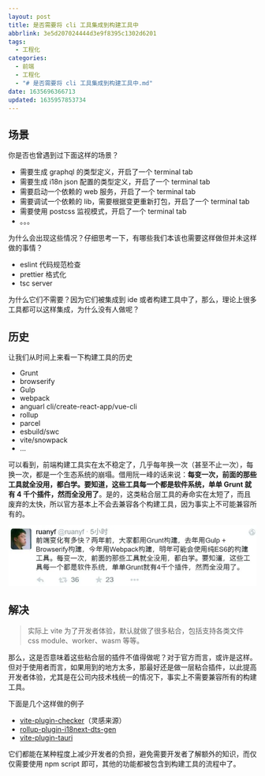 ```yaml
---
layout: post
title: 是否需要将 cli 工具集成到构建工具中
abbrlink: 3e5d207024444d3e9f8395c1302d6201
tags:
  - 工程化
categories:
  - 前端
  - 工程化
  - "# 是否需要将 cli 工具集成到构建工具中.md"
date: 1635696366713
updated: 1635957853734
---
```


## 场景

你是否也曾遇到过下面这样的场景？

- 需要生成 graphql 的类型定义，开启了一个 terminal tab
- 需要生成 i18n json 配置的类型定义，开启了一个 terminal tab
- 需要启动一个依赖的 web 服务，开启了一个 terminal tab
- 需要调试一个依赖的 lib，需要根据变更重新打包，开启了一个 terminal tab
- 需要使用 postcss 监视模式，开启了一个 terminal tab
- 。。。

为什么会出现这些情况？仔细思考一下，有哪些我们本该也需要这样做但并未这样做的事情？

- eslint 代码规范检查
- prettier 格式化
- tsc server

为什么它们不需要？因为它们被集成到 ide 或者构建工具中了，那么，理论上很多工具都可以这样集成，为什么没有人做呢？

## 历史

让我们从时间上来看一下构建工具的历史

- Grunt
- browserify
- Gulp
- webpack
- anguarl cli/create-react-app/vue-cli
- rollup
- parcel
- esbuild/swc
- vite/snowpack
- ...

可以看到，前端构建工具实在太不稳定了，几乎每年换一次（甚至不止一次），每换一次，都是一个生态系统的崩塌。借用阮一峰的话来说：**每变一次，前面的那些工具就全没用，都白学。要知道，这些工具每一个都是软件系统，单单 Grunt 就有 4 千个插件，然而全没用了**。是的，这类粘合层工具的寿命实在太短了，而且废弃的太快，所以官方基本上不会去兼容各个构建工具，因为事实上不可能兼容所有的。

![1635696863565](/resources/876b3fe42f3f4507af65a670d801a1a1.png)

## 解决

> 实际上 vite 为了开发者体验，默认就做了很多粘合，包括支持各类文件 css module、worker、wasm 等等。

那么，这是否意味着这些粘合层的插件不值得做呢？对于官方而言，或许是这样。但对于使用者而言，如果用到的地方太多，那最好还是做一层粘合插件，以此提高开发者体验，尤其是在公司内技术栈统一的情况下，事实上不需要兼容所有的构建工具。

下面是几个这样做的例子

- [vite-plugin-checker](https://github.com/fi3ework/vite-plugin-checker)（灵感来源）
- [rollup-plugin-i18next-dts-gen](https://github.com/rxliuli/liuli-tools/tree/master/libs/rollup-plugin-i18next-dts-gen)
- [vite-plugin-tauri](https://github.com/amrbashir/vite-plugin-tauri)

它们都能在某种程度上减少开发者的负担，避免需要开发者了解额外的知识，而仅仅需要使用 npm script 即可，其他的功能都被包含到构建工具的流程中了。
